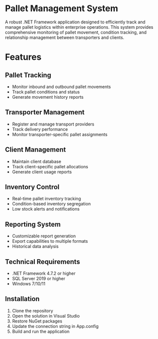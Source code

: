# Pallet Management System

A robust .NET Framework application designed to efficiently track and manage pallet logistics within enterprise operations. This system provides comprehensive monitoring of pallet movement, condition tracking, and relationship management between transporters and clients.

# Features
## Pallet Tracking

- Monitor inbound and outbound pallet movements
- Track pallet conditions and status
- Generate movement history reports


## Transporter Management

- Register and manage transport providers
- Track delivery performance
- Monitor transporter-specific pallet assignments

## Client Management

- Maintain client database
- Track client-specific pallet allocations
- Generate client usage reports
  
## Inventory Control

- Real-time pallet inventory tracking
- Condition-based inventory segregation
- Low stock alerts and notifications

## Reporting System

- Customizable report generation
- Export capabilities to multiple formats
- Historical data analysis

## Technical Requirements

- .NET Framework 4.7.2 or higher
- SQL Server 2019 or higher
- Windows 7/10/11

## Installation

1. Clone the repository
2. Open the solution in Visual Studio
3. Restore NuGet packages
4. Update the connection string in App.config
5. Build and run the application
